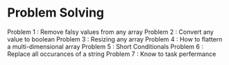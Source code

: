 # Problem Solving

Problem 1 : Remove falsy values from any array 
Problem 2 : Convert any value to boolean
Problem 3 : Resizing any array
Problem 4 : How to flattern a multi-dimensional array 
Problem 5 : Short Conditionals
Problem 6 : Replace all occurances of a string
Problem 7 : Know to task perfermance